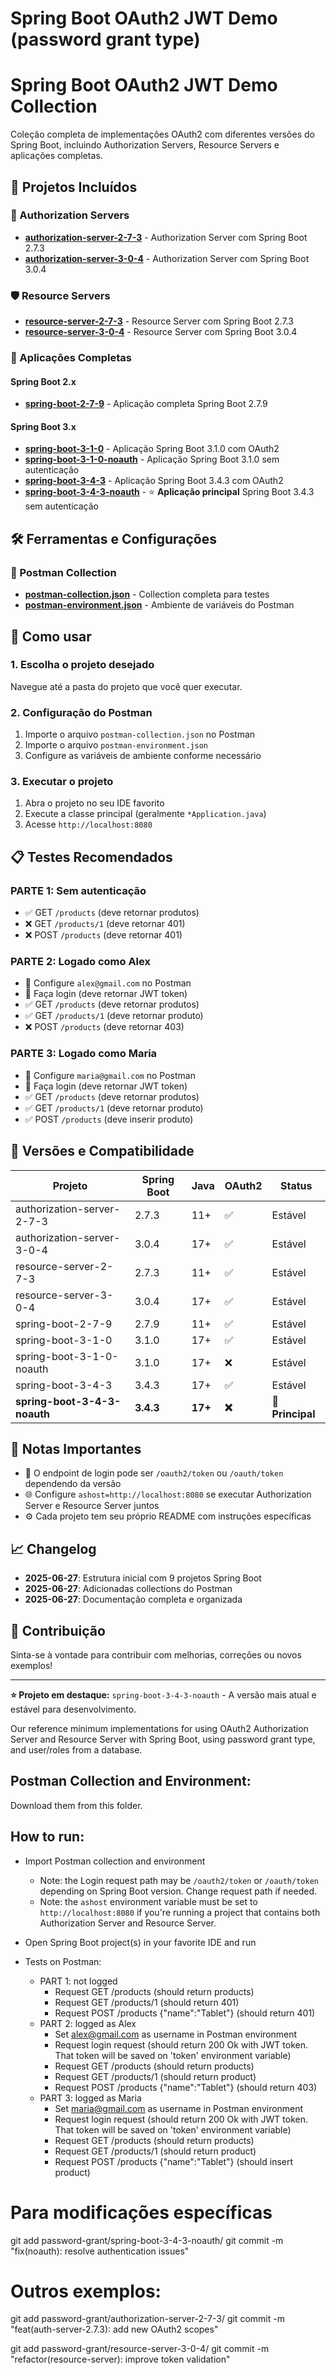 # Spring Boot OAuth2 JWT Demo (password grant type)

# Spring Boot OAuth2 JWT Demo Collection

Coleção completa de implementações OAuth2 com diferentes versões do Spring Boot, incluindo Authorization Servers, Resource Servers e aplicações completas.

## 📁 Projetos Incluídos

### 🔐 Authorization Servers

- **[authorization-server-2-7-3](./authorization-server-2-7-3/)** - Authorization Server com Spring Boot 2.7.3
- **[authorization-server-3-0-4](./authorization-server-3-0-4/)** - Authorization Server com Spring Boot 3.0.4

### 🛡️ Resource Servers

- **[resource-server-2-7-3](./resource-server-2-7-3/)** - Resource Server com Spring Boot 2.7.3
- **[resource-server-3-0-4](./resource-server-3-0-4/)** - Resource Server com Spring Boot 3.0.4

### 🚀 Aplicações Completas

#### Spring Boot 2.x

- **[spring-boot-2-7-9](./spring-boot-2-7-9/)** - Aplicação completa Spring Boot 2.7.9

#### Spring Boot 3.x

- **[spring-boot-3-1-0](./spring-boot-3-1-0/)** - Aplicação Spring Boot 3.1.0 com OAuth2
- **[spring-boot-3-1-0-noauth](./spring-boot-3-1-0-noauth/)** - Aplicação Spring Boot 3.1.0 sem autenticação
- **[spring-boot-3-4-3](./spring-boot-3-4-3/)** - Aplicação Spring Boot 3.4.3 com OAuth2
- **[spring-boot-3-4-3-noauth](./spring-boot-3-4-3-noauth/)** - ⭐ **Aplicação principal** Spring Boot 3.4.3 sem autenticação

## 🛠️ Ferramentas e Configurações

### 📮 Postman Collection

- **[postman-collection.json](./postman-collection.json)** - Collection completa para testes
- **[postman-environment.json](./postman-environment.json)** - Ambiente de variáveis do Postman

## 🚀 Como usar

### 1. Escolha o projeto desejado

Navegue até a pasta do projeto que você quer executar.

### 2. Configuração do Postman

1. Importe o arquivo `postman-collection.json` no Postman
2. Importe o arquivo `postman-environment.json`
3. Configure as variáveis de ambiente conforme necessário

### 3. Executar o projeto

1. Abra o projeto no seu IDE favorito
2. Execute a classe principal (geralmente `*Application.java`)
3. Acesse `http://localhost:8080`

## 📋 Testes Recomendados

### PARTE 1: Sem autenticação

- ✅ GET `/products` (deve retornar produtos)
- ❌ GET `/products/1` (deve retornar 401)
- ❌ POST `/products` (deve retornar 401)

### PARTE 2: Logado como Alex

- 📧 Configure `alex@gmail.com` no Postman
- 🔑 Faça login (deve retornar JWT token)
- ✅ GET `/products` (deve retornar produtos)
- ✅ GET `/products/1` (deve retornar produto)
- ❌ POST `/products` (deve retornar 403)

### PARTE 3: Logado como Maria

- 📧 Configure `maria@gmail.com` no Postman
- 🔑 Faça login (deve retornar JWT token)
- ✅ GET `/products` (deve retornar produtos)
- ✅ GET `/products/1` (deve retornar produto)
- ✅ POST `/products` (deve inserir produto)

## 🔧 Versões e Compatibilidade

| Projeto                      | Spring Boot | Java    | OAuth2 | Status           |
| ---------------------------- | ----------- | ------- | ------ | ---------------- |
| authorization-server-2-7-3   | 2.7.3       | 11+     | ✅     | Estável          |
| authorization-server-3-0-4   | 3.0.4       | 17+     | ✅     | Estável          |
| resource-server-2-7-3        | 2.7.3       | 11+     | ✅     | Estável          |
| resource-server-3-0-4        | 3.0.4       | 17+     | ✅     | Estável          |
| spring-boot-2-7-9            | 2.7.9       | 11+     | ✅     | Estável          |
| spring-boot-3-1-0            | 3.1.0       | 17+     | ✅     | Estável          |
| spring-boot-3-1-0-noauth     | 3.1.0       | 17+     | ❌     | Estável          |
| spring-boot-3-4-3            | 3.4.3       | 17+     | ✅     | Estável          |
| **spring-boot-3-4-3-noauth** | **3.4.3**   | **17+** | **❌** | **🌟 Principal** |

## 📝 Notas Importantes

- 🔗 O endpoint de login pode ser `/oauth2/token` ou `/oauth/token` dependendo da versão
- 🌐 Configure `ashost=http://localhost:8080` se executar Authorization Server e Resource Server juntos
- ⚙️ Cada projeto tem seu próprio README com instruções específicas

## 📈 Changelog

- **2025-06-27**: Estrutura inicial com 9 projetos Spring Boot
- **2025-06-27**: Adicionadas collections do Postman
- **2025-06-27**: Documentação completa e organizada

## 🤝 Contribuição

Sinta-se à vontade para contribuir com melhorias, correções ou novos exemplos!

---

**⭐ Projeto em destaque:** `spring-boot-3-4-3-noauth` - A versão mais atual e estável para desenvolvimento.

Our reference minimum implementations for using OAuth2 Authorization Server and Resource Server with Spring Boot, using password grant type, and user/roles from a database.

## Postman Collection and Environment:

Download them from this folder.

## How to run:

- Import Postman collection and environment

  - Note: the Login request path may be `/oauth2/token` or `/oauth/token` depending on Spring Boot version. Change request path if needed.
  - Note: the `ashost` environment variable must be set to `http://localhost:8080` if you're running a project that contains both Authorization Server and Resource Server.

- Open Spring Boot project(s) in your favorite IDE and run

- Tests on Postman:
  - PART 1: not logged
    - Request GET /products (should return products)
    - Request GET /products/1 (should return 401)
    - Request POST /products {"name":"Tablet"} (should return 401)
  - PART 2: logged as Alex
    - Set alex@gmail.com as username in Postman environment
    - Request login request (should return 200 Ok with JWT token. That token will be saved on 'token' environment variable)
    - Request GET /products (should return products)
    - Request GET /products/1 (should return product)
    - Request POST /products {"name":"Tablet"} (should return 403)
  - PART 3: logged as Maria
    - Set maria@gmail.com as username in Postman environment
    - Request login request (should return 200 Ok with JWT token. That token will be saved on 'token' environment variable)
    - Request GET /products (should return products)
    - Request GET /products/1 (should return product)
    - Request POST /products {"name":"Tablet"} (should insert product)

# Para modificações específicas

git add password-grant/spring-boot-3-4-3-noauth/
git commit -m "fix(noauth): resolve authentication issues"

# Outros exemplos:

git add password-grant/authorization-server-2-7-3/
git commit -m "feat(auth-server-2.7.3): add new OAuth2 scopes"

git add password-grant/resource-server-3-0-4/
git commit -m "refactor(resource-server): improve token validation"
